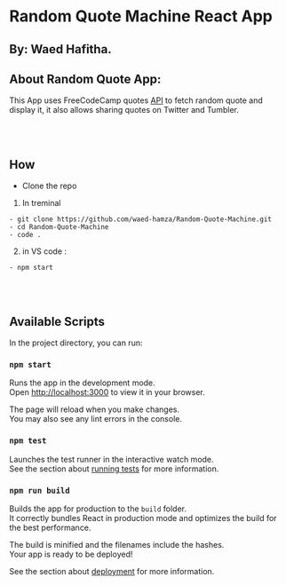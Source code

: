 # Random Quote Machine React App

## By: Waed Hafitha.


## About Random Quote App:
This App uses FreeCodeCamp quotes [API][1] to fetch random quote and display it, it also allows sharing quotes on Twitter and Tumbler.

[1]:https://gist.github.com/camperbot/5a022b72e96c4c9585c32bf6a75f62d9/

<br><br>

 ## How 

  - Clone the repo 
 1. In treminal 
 
 
 ```
 - git clone https://github.com/waed-hamza/Random-Quote-Machine.git
 - cd Random-Quote-Machine
 - code .
 ```
 
2. in VS code :

 ```
 - npm start
 ```
 
<br><br>
## Available Scripts

In the project directory, you can run:

### `npm start`

Runs the app in the development mode.\
Open [http://localhost:3000](http://localhost:3000) to view it in your browser.

The page will reload when you make changes.\
You may also see any lint errors in the console.

### `npm test`

Launches the test runner in the interactive watch mode.\
See the section about [running tests](https://facebook.github.io/create-react-app/docs/running-tests) for more information.

### `npm run build`

Builds the app for production to the `build` folder.\
It correctly bundles React in production mode and optimizes the build for the best performance.

The build is minified and the filenames include the hashes.\
Your app is ready to be deployed!

See the section about [deployment](https://facebook.github.io/create-react-app/docs/deployment) for more information.
